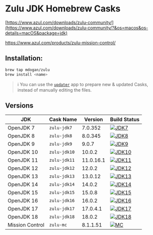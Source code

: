 # Zulu JDK Homebrew Casks

[https://www.azul.com/downloads/zulu-community/](https://www.azul.com/downloads/zulu-community/?&os=macos&os-details=macOS&package=jdk)

https://www.azul.com/products/zulu-mission-control/

## Installation:

```bash
brew tap mdogan/zulu
brew install <name>
```

> :information_source: You can use the [`updater`](updater) app to prepare new & updated Casks, instead of manually editing the files.


## Versions

| JDK | Cask Name | Version | Build Status |
|--|--|--|--|
| OpenJDK 7 | `zulu-jdk7` | 7.0.352 | [![JDK7](https://github.com/mdogan/homebrew-zulu/workflows/JDK7/badge.svg)](https://github.com/mdogan/homebrew-zulu/actions) |
| OpenJDK 8 | `zulu-jdk8` | 8.0.345 | [![JDK8](https://github.com/mdogan/homebrew-zulu/workflows/JDK8/badge.svg)](https://github.com/mdogan/homebrew-zulu/actions) |
| OpenJDK 9 | `zulu-jdk9` | 9.0.7 | [![JDK9](https://github.com/mdogan/homebrew-zulu/workflows/JDK9/badge.svg)](https://github.com/mdogan/homebrew-zulu/actions) |
| OpenJDK 10 | `zulu-jdk10` | 10.0.2 | [![JDK10](https://github.com/mdogan/homebrew-zulu/workflows/JDK10/badge.svg)](https://github.com/mdogan/homebrew-zulu/actions) |
| OpenJDK 11 | `zulu-jdk11` | 11.0.16.1 | [![JDK11](https://github.com/mdogan/homebrew-zulu/workflows/JDK11/badge.svg)](https://github.com/mdogan/homebrew-zulu/actions) |
| OpenJDK 12 | `zulu-jdk12` | 12.0.2 | [![JDK12](https://github.com/mdogan/homebrew-zulu/workflows/JDK12/badge.svg)](https://github.com/mdogan/homebrew-zulu/actions) |
| OpenJDK 13 | `zulu-jdk13` | 13.0.12 | [![JDK13](https://github.com/mdogan/homebrew-zulu/workflows/JDK13/badge.svg)](https://github.com/mdogan/homebrew-zulu/actions) |
| OpenJDK 14 | `zulu-jdk14` | 14.0.2 | [![JDK14](https://github.com/mdogan/homebrew-zulu/workflows/JDK14/badge.svg)](https://github.com/mdogan/homebrew-zulu/actions) |
| OpenJDK 15 | `zulu-jdk15` | 15.0.8 | [![JDK15](https://github.com/mdogan/homebrew-zulu/workflows/JDK15/badge.svg)](https://github.com/mdogan/homebrew-zulu/actions) |
| OpenJDK 16 | `zulu-jdk16` | 16.0.2 | [![JDK16](https://github.com/mdogan/homebrew-zulu/workflows/JDK16/badge.svg)](https://github.com/mdogan/homebrew-zulu/actions) |
| OpenJDK 17 | `zulu-jdk17` | 17.0.4.1 | [![JDK17](https://github.com/mdogan/homebrew-zulu/workflows/JDK17/badge.svg)](https://github.com/mdogan/homebrew-zulu/actions) |
| OpenJDK 18 | `zulu-jdk18` | 18.0.2 | [![JDK18](https://github.com/mdogan/homebrew-zulu/workflows/JDK18/badge.svg)](https://github.com/mdogan/homebrew-zulu/actions) |
| Mission Control | `zulu-mc` | 8.1.1.51 | [![MC](https://github.com/mdogan/homebrew-zulu/workflows/MissionControl/badge.svg)](https://github.com/mdogan/homebrew-zulu/actions) |
